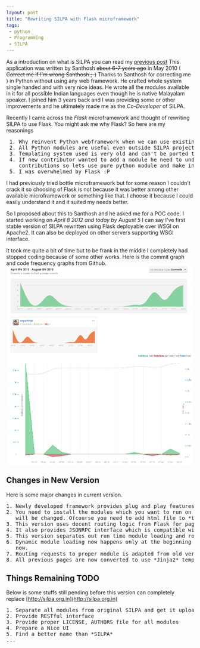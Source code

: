 ```yaml
---
layout: post
title: "Rewriting SILPA with Flask microframework"
tags:
 - python
 - Programming
 - SILPA
---
```


As a introduction on what is SILPA you can read my [previous post](http://copyninja.info/2010/05/silpa-an-indian-language-processing-application.html)
This application was written by Santhosh <strike>about 6-7 years ago</strike> in May 2010 ( <strike> Correct me if I'm wrong Santhosh ;-)</strike> Thanks to Santhosh for correcting me ) in Python without using any web framework.
He crafted whole system single handed and with very nice ideas. He wrote all the modules available in it for all possible Indian languages even
though he is native Malayalam speaker. I joined him 3 years back and I was providing some or other improvements and he ultimately made me
as the *Co-Developer* of SILPA.

Recently I came across the *Flask* microframework and thought of rewriting SILPA to use Flask. You might ask me why Flask? So here are
my reasonings
<pre>
 1. Why reinvent Python webframework when we can use existing? Besides maintaining a not so well known framework code which is not written by you will be difficult    and time consuming.
 2. All Python modules are useful even outside SILPA project why make them dependent on SILPA code?
 3. Templating system used is very old and can't be ported to new Python version lets use something which is new and portable
 4. If new contributor wanted to add a module he need to understand SILPA framework to write and integrate it. This might be discouraging new
    contributions so lets use pure python module and make integration with SILPA straight forward.
 5. I was overwhelmed by Flask :P
</pre>

I had previously tried bottle microframework but for some reason I couldn't crack it so choosing of Flask is not because it was better among other available microframework or something like that. I choose it because I could easily understand it and it suited my needs better.

So I proposed about this to Santhosh and he asked me for a POC code. I started working on *April 8 2012 and today by August 5* I can say
I've first stable version of SILPA rewritten using Flask deployable over WSGI on Apache2. It can also be deployed on other servers supporting
WSGI interface. 

It took me quite a bit of time but to be frank in the middle I completely had stopped coding because of some other works. Here is the commit graph
and code frequency graphs from Github.
<br/>
<img class="post" src='/images/commit-graph-silpa.png' align="center" caption="Commit Graph"/>
<br/>
<img class="post" src='images/code-frequency-silpa.png' align="center" caption="Code Frequency"/>

Changes in New Version
----------------------
Here is some major changes in current version.
<pre>
1. Newly developed framework provides plug and play features for new modules.
2. You need to install the modules which you want to run on it separately using PIP and only minimal code change is required. Only configuration and webbridge.py 
   will be changed. Ofcourse you need to add html file to *templates* folder.
3. This version uses decent routing logic from Flask for page serving.
4. It also provides JSONRPC interface which is compatible with previous version but only with method name changed.
5. This version separates out run time module loading and routing the request to modules.
6. Dynamic module loading now happens only at the beginning of application, so if I want to implement caching for particular services it will be straight forward
   now.
7. Routing requests to proper module is adapted from old version with few modifications
8. All previous pages are now converted to use *Jinja2* template system.
</pre>

Things Remaining TODO
----------------------
Below is some stuffs still pending before this version can completely replace [http://silpa.org.in](http://silpa.org.in)
<pre>
1. Separate all modules from original SILPA and get it uploaded to pypi
2. Provide RESTful interface
3. Provide proper LICENSE, AUTHORS file for all modules 
4. Prepare a Nice UI
5. Find a better name than *SILPA*
...
</pre>
